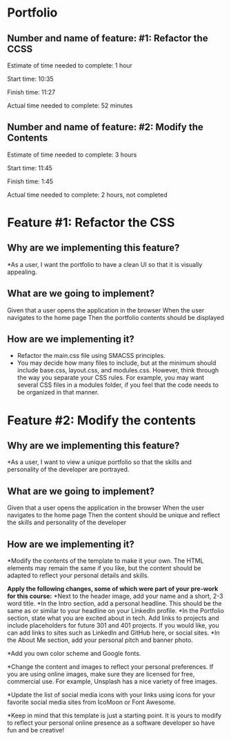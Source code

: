 <!-- Photo by Davids Kokainis on Unsplash
Photo by Mark Asthoff on Unsplash -->


# Portfolio

## Number and name of feature: #1: Refactor the CCSS

Estimate of time needed to complete: 1 hour

Start time: 10:35

Finish time: 11:27

Actual time needed to complete: 52 minutes


## Number and name of feature: #2: Modify the Contents

Estimate of time needed to complete: 3 hours

Start time: 11:45

Finish time: 1:45

Actual time needed to complete: 2 hours, not completed




# Feature #1: Refactor the CSS

## Why are we implementing this feature?

*As a user, I want the portfolio to have a clean UI so that it is visually appealing.

## What are we going to implement?

Given that a user opens the application in the browser
When the user navigates to the home page
Then the portfolio contents should be displayed

 ## How are we implementing it?
 
* Refactor the main.css file using SMACSS principles.
* You may decide how many files to include, but at the minimum should include base.css, layout.css, and modules.css. However, think through the way you separate your CSS rules. For example, you may want several CSS files in a modules folder, if you feel that the code needs to be organized in that manner.

# Feature #2: Modify the contents

## Why are we implementing this feature?

*As a user, I want to view a unique portfolio so that the skills and personality of the developer are portrayed.

## What are we going to implement?

Given that a user opens the application in the browser
When the user navigates to the home page
Then the content should be unique and reflect the skills and personality of the developer

## How are we implementing it?

*Modify the contents of the template to make it your own. The HTML elements may remain the same if you like, but the content should be adapted to reflect your personal details and skills.

**Apply the following changes, some of which were part of your pre-work for this course:**
*Next to the header image, add your name and a short, 2-3 word title.
*In the Intro section, add a personal headline. This should be the same as or similar to your headline on your LinkedIn profile.
*In the Portfolio section, state what you are excited about in tech. Add links to projects and include placeholders for future 301 and 401 projects. If you would like, you can add links to sites such as LinkedIn and GitHub here, or social sites.
*In the About Me section, add your personal pitch and banner photo.


*Add you own color scheme and Google fonts.

*Change the content and images to reflect your personal preferences. If you are using online images, make sure they are licensed for free, commercial use. For example, Unsplash has a nice variety of free images.

*Update the list of social media icons with your links using icons for your favorite social media sites from IcoMoon or Font Awesome.

*Keep in mind that this template is just a starting point. It is yours to modify to reflect your personal online presence as a software developer so have fun and be creative!

